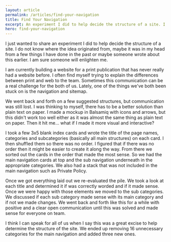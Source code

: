 ```yaml
---
layout: article
permalink: /articles/find-your-navigation
title: Find Your Navigation
excerpt: An experiment I did to help decide the structure of a site. I took a few 3x5 blank index cards and wrote the title of the page names, categories and subcategories (basically all main structures) on each card. Then we sorted this pile to help make sense of the navigation.
hero: find-your-navigation
---
```


<p>I just wanted to share an experiment I did to help decide the structure of a site. I do not know where the idea originated from, maybe it was in my head from a few things I have done in the past or maybe someone wrote about this earlier. I am sure someone will enlighten me.</p>
<p>I am currently building a website for a print publication that has never really had a website before. I often find myself trying to explain the differences between print and web to the team.  Sometimes this communication can be a real challenge for the both of us. Lately, one of the things we've both been stuck on is the navigation and sitemap.</p>
<p>We went back and forth on a few suggested structures, but communication was still lost. I was thinking to myself, there has to be a better solution than plain text on paper. I made a mockup in Balsamiq with icons and arrows, but this didn't work too well either as it was almost the same thing as plain text on paper. Then it hit me... what if I made it more visual and interactive? </p>
<p>I took a few 3x5 blank index cards and wrote the title of the page names, categories and subcategories (basically all main structures) on each card. I then shuffled them so there was no order. I figured that if there was no order then it might be easier to create it along the way. From there we sorted out the cards in the order that made the most sense. So we had the main navigation cards at top and the sub navigation underneath in the appropriate categories. We also had a stack that was not included in the main navigation such as Private Policy.</p>
<p>Once we got everything laid out we re-evaluated the pile. We took a look at each title and determined it if was correctly worded and if it made sense. Once we were happy with those elements we moved to the sub categories. We discussed if each sub category made sense with its main category and if not we made changes. We went back and forth like this for a while with positive and a clear open communication until this was solved and made sense for everyone on team.</p>
<p>I think I can speak for all of us when I say this was a great excise to help determine the structure of the site. We ended up removing 16 unnecessary categories for the main navigation and added three new ones.</p>
